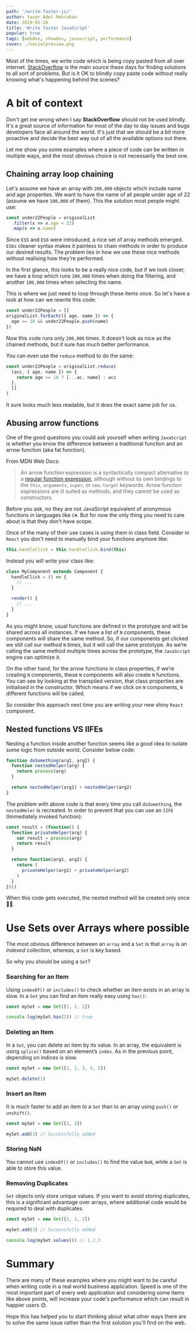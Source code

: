 ```yaml
---
path: '/write-faster-js/'
author: Yaser Adel Mehraban
date: 2019-05-20
title: 'Write faster JavaScript'
popular: true
tags: [webdev, showdev, javascript, performance]
cover: ./socialpreview.png
---
```


Most of the times, we write code which is being copy pasted from all over internet. [StackOverflow](https://stackoverflow.com/) is the main source these days for finding solutions to all sort of problems. But is it OK to blindly copy paste code without really knowing what's happening behind the scenes?

<!--more-->

# A bit of context

Don't get me wrong when I say **StackOverflow** should not be used blindly. It's a great source of information for most of the day to day issues and bugs developers face all around the world. It's just that we should be a bit more proactive and decide the best way out of all the available options out there.

Let me show you some examples where a piece of code can be written in multiple ways, and the most obvious choice is not necessarily the best one.

## Chaining array loop chaining

Let's assume we have an array with `200,000` objects which include name and age properties. We want to have the name of all people under age of 22 (assume we have `100,000` of them). This the solution most people might use:

```js
const under22People = originalList
  .filter(x => x.age < 22)
  .map(x => x.name)
```

Since `ES5` and `ES6` were introduced, a nice set of array methods emerged. `ES6s` cleaner syntax makes it painless to chain methods in order to produce our desired results. The problem lies in how we use these nice methods without realising how they're performed.

In the first glance, this looks to be a really nice code, but if we look closer, we have a loop which runs `200,000` times when doing the filtering, and another `100,000` times when selecting the name.

This is where we just need to loop through these items once. So let's have a look at how can we rewrite this code:

```js
const under22People = []
originalList.forEach(({ age, name }) => {
  age >= 18 && under22People.push(name)
})
```

Now this code runs only `200,000` times. It doesn't look as nice as the chained methods, but it sure has much better performance.

You can even use the `reduce` method to do the same:

```js
const under22People = originalList.reduce(
  (acc, { age, name }) => {
    return age >= 18 ? [...ac, name] : acc
  },
  []
)
```

It sure looks much less readable, but it does the exact same job for us.

## Abusing arrow functions

One of the good questions you could ask yourself when writing `JavaScript` is whether you know the difference between a traditional function and an arrow function (aka fat function).

From MDN Web Docs:

> An arrow function expression is a syntactically compact alternative to a [regular function expression](https://developer.mozilla.org/en-US/docs/Web/JavaScript/Reference/Operators/function), although without its own bindings to the `this`, `arguments`, `super`, or `new.target` keywords. Arrow function expressions are ill suited as methods, and they cannot be used as constructors.

Before you ask, no they are not JavaScript equivalent of anonymous functions in languages like `C#`. But for now the only thing you need to care about is that they don't have scope.

Once of the many of their use cases is using them in class field. Consider in `React` you don't need to manually bind your functions anymore like:

```js
this.handleClick = this.handleClick.bind(this)
```

Instead you will write your class like:

```js
class MyComponent extends Component {
  handleClick = () => {
    // ...
  }

  render() {
    // ...
  }
}
```

As you might know, usual functions are defined in the prototype and will be shared across all instances. If we have a list of `N` components, these components will share the same method. So, if our components get clicked we still call our method `N` times, but it will call the same prototype. As we’re calling the same method multiple times across the prototype, the `JavaScript` engine can optimize it.

On the other hand, for the arrow functions in class properties, if we’re creating `N` components, these `N` components will also create `N` functions. You can see by looking at the transpiled version, that class properties are initialised in the constructor. Which means if we click on `N` components, `N` different functions will be called.

So consider this approach next time you are writing your new shiny `React` component.

## Nested functions VS IIFEs

Nesting a function inside another function seems like a good idea to isolate some logic from outside world. Consider below code:

```js
function doSomething(arg1, arg2) {
  function nestedHelper(arg) {
    return process(arg)
  }

  return nestedHelper(arg1) + nestedHelper(arg2)
}
```

The problem with above code is that every time you call `doSomething`, the `nestedHeler` is recreated. In order to prevent that you can use an `IIFE` (Immediately invoked function):

```js
const result = (function() {
  function privateHelper(arg) {
    var result = process(arg)
    return result
  }

  return function(arg1, arg2) {
    return (
      privateHelper(arg1) + privateHelper(arg2)
    )
  }
})()
```

When this code gets executed, the nested method will be created only once 🤷‍♂️.

# Use Sets over Arrays where possible

The most obvious difference between an `array` and a `Set` is that `array` is an _indexed_ collection, whereas, a `Set` is key based.

So why you should be using a `Set`?

### Searching for an Item

Using `indexOf()` or `includes()` to check whether an item exists in an array is slow. In a `Set` you can find an item really easy using `has()`:

```js
const mySet = new Set([1, 1, 2])

console.log(mySet.has(2)) // true
```

### Deleting an Item

In a `Set`, you can delete an item by its value. In an array, the equivalent is using `splice()` based on an element’s `index`. As in the previous point, depending on indices is slow.

```js
const mySet = new Set([1, 2, 3, 4, 5])

mySet.delete(1)
```

### Insert an Item

It is much faster to add an item to a `Set` than to an array using `push()` or `unshift()`.

```js
const mySet = new Set([1, 2])

mySet.add(3) // Successfully added
```

### Storing NaN

You cannot use `indexOf()` or `includes()` to find the value `NaN`, while a `Set` is able to store this value.

### Removing Duplicates

`Set` objects only store unique values. If you want to avoid storing duplicates, this is a significant advantage over arrays, where additional code would be required to deal with duplicates.

```js
const mySet = new Set([1, 1, 2])

mySet.add(3) // Successfully added

console.log(mySet.values()) // 1,2,3
```

# Summary

There are many of these examples where you might want to be careful when writing code in a real world business application. Speed is one of the most important part of every web application and considering some items like above points, will increase your code's performance which can result in happier users 😊.

Hope this has helped you to start thinking about what other ways there are to solve the same issue rather than the first solution you'll find on the web.

